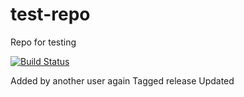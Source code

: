 # test-repo
Repo for testing 

[![Build Status](http://drone.dragonin.me/api/badges/davidheryanto/test-repo/status.svg)](http://drone.dragonin.me/davidheryanto/test-repo)

Added by another user again
Tagged release
Updated
